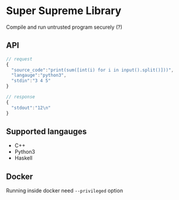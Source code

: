 Super Supreme Library
=====================
Compile and run untrusted program securely (?)

API
---
```javascript
// request
{
  "source_code":"print(sum([int(i) for i in input().split()]))",
  "langauge":"python3",
  "stdin":"3 4 5"
}

// response
{
  "stdout":"12\n"
}
```
Supported langauges
-------------------
- C++
- Python3
- Haskell

Docker
-----
Running inside docker need `--privileged` option
